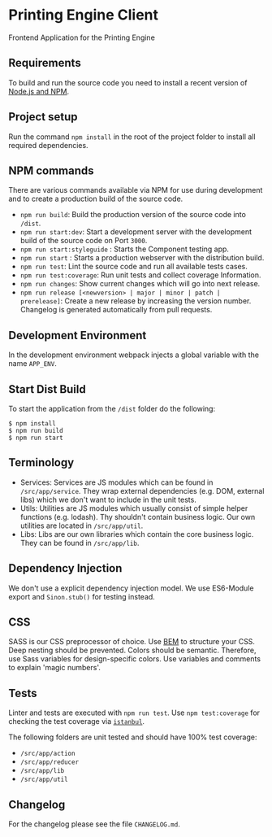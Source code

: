 # Printing Engine Client

Frontend Application for the Printing Engine

## Requirements

To build and run the source code you need to install a recent version of [Node.js and NPM](https://nodejs.org/).

## Project setup

Run the command `npm install` in the root of the project folder to install all required dependencies.

## NPM commands

There are various commands available via NPM for use during development and to create a production build of the source code.

- `npm run build`: Build the production version of the source code into `/dist`.
- `npm run start:dev`: Start a development server with the development build of the source code on Port `3000`.
- `npm run start:styleguide` : Starts the Component testing app.
- `npm run start` : Starts a production webserver with the distribution build.
- `npm run test`: Lint the source code and run all available tests cases.
- `npm run test:coverage`: Run unit tests and collect coverage Information.
- `npm run changes`: Show current changes which will go into next release.
- `npm run release [<newversion> | major | minor | patch | prerelease]`: Create a new release by increasing the version number. Changelog is generated automatically from pull requests.

## Development Environment

In the development environment webpack injects a global variable with the name `APP_ENV`.

## Start Dist Build

To start the application from the `/dist` folder do the following:

~~~
$ npm install
$ npm run build
$ npm run start
~~~

## Terminology
- Services: Services are JS modules which can be found in `/src/app/service`. They wrap external dependencies (e.g. DOM, external libs) which we don't want to include in the unit tests.
- Utils: Utilities are JS modules which usually consist of simple helper functions (e.g. lodash). Thy shouldn't contain business logic. Our own utilities are located in `/src/app/util`.
- Libs: Libs are our own libraries which contain the core business logic. They can be found in `/src/app/lib`.

## Dependency Injection
We don't use a explicit dependency injection model. We use ES6-Module export and `Sinon.stub()` for testing instead.

## CSS
SASS is our CSS preprocessor of choice.
Use [BEM](https://en.bem.info/) to structure your CSS. Deep nesting should be prevented.
Colors should be semantic. Therefore, use Sass variables for design-specific colors.
Use variables and comments to explain 'magic numbers'.

## Tests
Linter and tests are executed with `npm run test`.
Use `npm test:coverage` for checking the test coverage via [`istanbul`](https://github.com/gotwarlost/istanbul).

The following folders are unit tested and should have 100% test coverage:
- `/src/app/action`
- `/src/app/reducer`
- `/src/app/lib`
- `/src/app/util`

## Changelog

For the changelog please see the file `CHANGELOG.md`.

